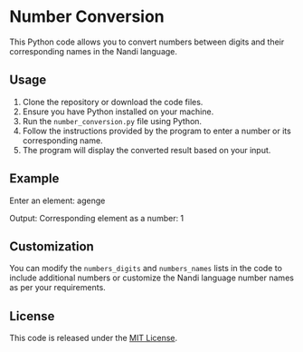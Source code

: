 # Number Conversion

This Python code allows you to convert numbers between digits and their corresponding names in the Nandi language.

## Usage

1. Clone the repository or download the code files.
2. Ensure you have Python installed on your machine.
3. Run the `number_conversion.py` file using Python.
4. Follow the instructions provided by the program to enter a number or its corresponding name.
5. The program will display the converted result based on your input.

## Example

Enter an element: agenge

Output: Corresponding element as a number: 1

## Customization

You can modify the `numbers_digits` and `numbers_names` lists in the code to include additional numbers or customize the Nandi language number names as per your requirements.

## License

This code is released under the [MIT License](LICENSE).
